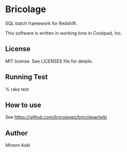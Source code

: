 Bricolage
=========

SQL batch framework for Redshift.

This software is written in working time in Cookpad, Inc.


License
-------

MIT license.
See LICENSES file for details.


Running Test
------------

% rake test

How to use
------------

See https://github.com/bricolages/bricolage/wiki

Author
------

Minero Aoki
